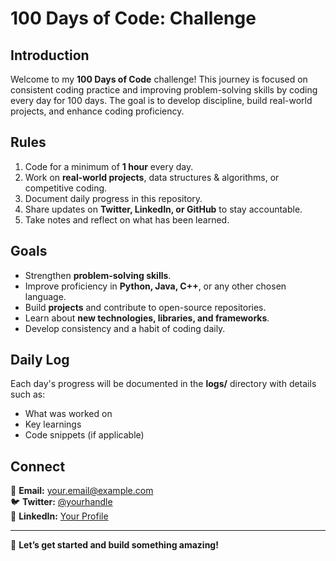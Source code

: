 # 100 Days of Code: Challenge

## Introduction
Welcome to my **100 Days of Code** challenge! This journey is focused on consistent coding practice and improving problem-solving skills by coding every day for 100 days. The goal is to develop discipline, build real-world projects, and enhance coding proficiency.

## Rules
1. Code for a minimum of **1 hour** every day.
2. Work on **real-world projects**, data structures & algorithms, or competitive coding.
3. Document daily progress in this repository.
4. Share updates on **Twitter, LinkedIn, or GitHub** to stay accountable.
5. Take notes and reflect on what has been learned.

## Goals
- Strengthen **problem-solving skills**.
- Improve proficiency in **Python, Java, C++**, or any other chosen language.
- Build **projects** and contribute to open-source repositories.
- Learn about **new technologies, libraries, and frameworks**.
- Develop consistency and a habit of coding daily.

## Daily Log
Each day's progress will be documented in the **logs/** directory with details such as:
- What was worked on
- Key learnings
- Code snippets (if applicable)

## Connect
📧 **Email:** your.email@example.com  
🐦 **Twitter:** [@yourhandle](https://twitter.com/yourhandle)  
🔗 **LinkedIn:** [Your Profile](https://linkedin.com/in/yourprofile)  

---
🚀 **Let’s get started and build something amazing!**

